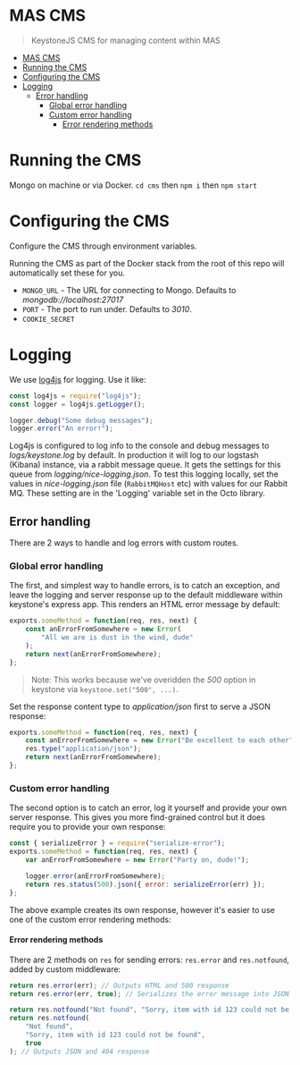# MAS CMS

> KeystoneJS CMS for managing content within MAS

- [MAS CMS](#mas-cms)
- [Running the CMS](#running-the-cms)
- [Configuring the CMS](#configuring-the-cms)
- [Logging](#logging)
	- [Error handling](#error-handling)
		- [Global error handling](#global-error-handling)
		- [Custom error handling](#custom-error-handling)
			- [Error rendering methods](#error-rendering-methods)

# Running the CMS

Mongo on machine or via Docker. `cd cms` then `npm i` then `npm start`

# Configuring the CMS

Configure the CMS through environment variables.

Running the CMS as part of the Docker stack from the root of this repo will automatically set these for you.

- `MONGO_URL` - The URL for connecting to Mongo. Defaults to _mongodb://localhost:27017_
- `PORT` - The port to run under. Defaults to _3010_.
- `COOKIE_SECRET`

# Logging

We use [log4js](https://log4js-node.github.io/log4js-node/) for logging. Use it like:

```js
const log4js = require("log4js");
const logger = log4js.getLogger();

logger.debug("Some debug messages");
logger.error("An error!");
```

Log4js is configured to log info to the console and debug messages to _logs/keystone.log_ by default. In production it will log to our logstash (Kibana) instance, via a rabbit message queue. It gets the settings for this queue from _logging/nice-logging.json_. To test this logging locally, set the values in _nice-logging.json_ file (`RabbitMQHost` etc) with values for our Rabbit MQ. These setting are in the 'Logging' variable set in the Octo library.

## Error handling

There are 2 ways to handle and log errors with custom routes.

### Global error handling

The first, and simplest way to handle errors, is to catch an exception, and leave the logging and server response up to the default middleware within keystone's express app. This renders an HTML error message by default:

```js
exports.someMethod = function(req, res, next) {
	const anErrorFromSomewhere = new Error(
		"All we are is dust in the wind, dude"
	);
	return next(anErrorFromSomewhere);
};
```

> Note: This works because we've overidden the _500_ option in keystone via `keystone.set("500", ...)`.

Set the response content type to _application/json_ first to serve a JSON response:

```js
exports.someMethod = function(req, res, next) {
	const anErrorFromSomewhere = new Error("Be excellent to each other");
	res.type("application/json");
	return next(anErrorFromSomewhere);
};
```

### Custom error handling

The second option is to catch an error, log it yourself and provide your own server response. This gives you more find-grained control but it does require you to provide your own response:

```js
const { serializeError } = require("serialize-error");
exports.someMethod = function(req, res, next) {
	var anErrorFromSomewhere = new Error("Party on, dude!");

	logger.error(anErrorFromSomewhere);
	return res.status(500).json({ error: serializeError(err) });
};
```

The above example creates its own response, however it's easier to use one of the custom error rendering methods:

#### Error rendering methods

There are 2 methods on `res` for sending errors: `res.error` and `res.notfound`, added by custom middleware:

```js
return res.error(err); // Outputs HTML and 500 response
return res.error(err, true); // Serializes the error message into JSON and 500 response

return res.notfound("Not found", "Sorry, item with id 123 could not be found"); // Outputs HTML and 404 response
return res.notfound(
	"Not found",
	"Sorry, item with id 123 could not be found",
	true
); // Outputs JSON and 404 response
```
